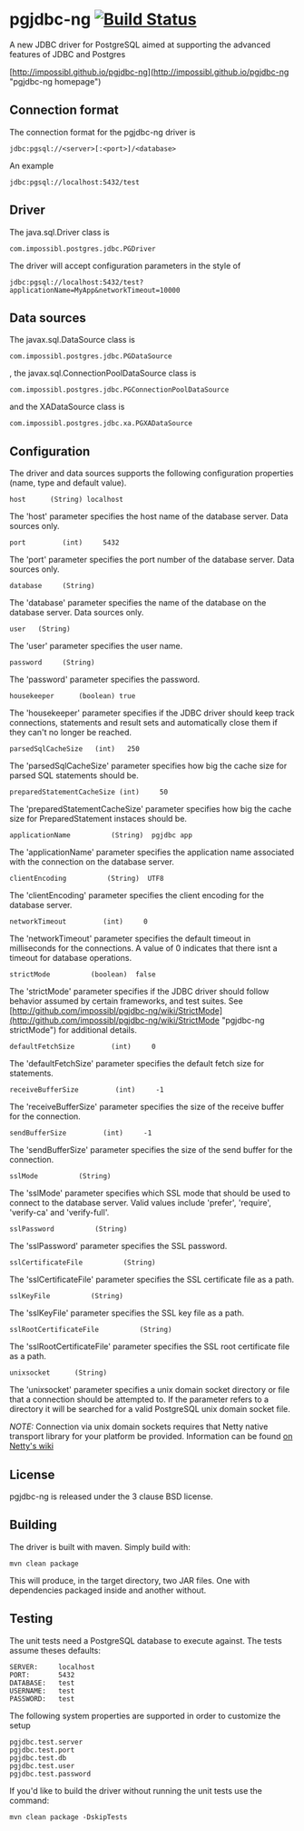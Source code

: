 # pgjdbc-ng   [![Build Status](https://travis-ci.org/impossibl/pgjdbc-ng.png)](https://travis-ci.org/impossibl/pgjdbc-ng)

A new JDBC driver for PostgreSQL aimed at supporting the advanced features of JDBC and Postgres

[http://impossibl.github.io/pgjdbc-ng](http://impossibl.github.io/pgjdbc-ng "pgjdbc-ng homepage")

## Connection format

The connection format for the pgjdbc-ng driver is

	jdbc:pgsql://<server>[:<port>]/<database>

An example

	jdbc:pgsql://localhost:5432/test

## Driver

The java.sql.Driver class is

	com.impossibl.postgres.jdbc.PGDriver

The driver will accept configuration parameters in the style of

	jdbc:pgsql://localhost:5432/test?applicationName=MyApp&networkTimeout=10000

## Data sources

The javax.sql.DataSource class is

	com.impossibl.postgres.jdbc.PGDataSource

, the javax.sql.ConnectionPoolDataSource class is

	com.impossibl.postgres.jdbc.PGConnectionPoolDataSource

and the XADataSource class is

	com.impossibl.postgres.jdbc.xa.PGXADataSource

## Configuration

The driver and data sources supports the following configuration
properties (name, type and default value).

	host      (String) localhost

The 'host' parameter specifies the host name of the database server. Data sources only.

	port         (int)     5432

The 'port' parameter specifies the port number of the database server. Data sources only.

	database     (String)

The 'database' parameter specifies the name of the database on the database server. Data sources only.

	user   (String)

The 'user' parameter specifies the user name.

	password     (String)

The 'password' parameter specifies the password.

	housekeeper      (boolean) true

The 'housekeeper' parameter specifies if the JDBC driver should keep track connections, statements and result sets
and automatically close them if they can't no longer be reached.

	parsedSqlCacheSize   (int)   250

The 'parsedSqlCacheSize' parameter specifies how big the cache size for parsed SQL statements should be.

	preparedStatementCacheSize (int)     50

The 'preparedStatementCacheSize' parameter specifies how big the cache size for PreparedStatement instaces should be.

	applicationName          (String)  pgjdbc app

The 'applicationName' parameter specifies the application name associated with the connection on the database server.

	clientEncoding          (String)  UTF8

The 'clientEncoding' parameter specifies the client encoding for the database server.

	networkTimeout         (int)     0

The 'networkTimeout' parameter specifies the default timeout in milliseconds for the connections.
A value of 0 indicates that there isnt a timeout for database operations.

	strictMode          (boolean)  false

The 'strictMode' parameter specifies if the JDBC driver should follow behavior assumed by
certain frameworks, and test suites. See
[http://github.com/impossibl/pgjdbc-ng/wiki/StrictMode](http://github.com/impossibl/pgjdbc-ng/wiki/StrictMode "pgjdbc-ng strictMode")
for additional details.

	defaultFetchSize         (int)     0

The 'defaultFetchSize' parameter specifies the default fetch size for statements.

	receiveBufferSize         (int)     -1

The 'receiveBufferSize' parameter specifies the size of the receive buffer for the connection.

	sendBufferSize         (int)     -1

The 'sendBufferSize' parameter specifies the size of the send buffer for the connection.

	sslMode          (String)

The 'sslMode' parameter specifies which SSL mode that should be used to connect to the database server.
Valid values include 'prefer', 'require', 'verify-ca' and 'verify-full'.

	sslPassword          (String)

The 'sslPassword' parameter specifies the SSL password.

	sslCertificateFile          (String)

The 'sslCertificateFile' parameter specifies the SSL certificate file as a path.

	sslKeyFile          (String)

The 'sslKeyFile' parameter specifies the SSL key file as a path.

	sslRootCertificateFile          (String)

The 'sslRootCertificateFile' parameter specifies the SSL root certificate file as a path.


    unixsocket      (String)
    
The 'unixsocket' parameter specifies a unix domain socket directory or file that a connection should be attempted to.
If the parameter refers to a directory it will be searched for a valid PostgreSQL unix domain socket file.

*NOTE:* Connection via unix domain sockets requires that Netty native transport library for your platform be provided.
Information can be found [on Netty's wiki](https://netty.io/wiki/native-transports.html) 

## License

pgjdbc-ng is released under the 3 clause BSD license.

## Building
The driver is built with maven. Simply build with:

	mvn clean package

This will produce, in the target directory, two JAR files. One with dependencies
packaged inside and another without.

## Testing

The unit tests need a PostgreSQL database to execute against. The tests assume theses defaults:

	SERVER:     localhost
	PORT:       5432
	DATABASE:   test
	USERNAME:   test
	PASSWORD:   test

The following system properties are supported in order to customize the setup

	pgjdbc.test.server
	pgjdbc.test.port
	pgjdbc.test.db
	pgjdbc.test.user
	pgjdbc.test.password

If you'd like to build the driver without running the unit tests use the command:

	mvn clean package -DskipTests
